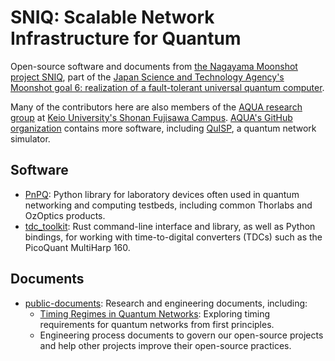 # SNIQ: Scalable Network Infrastructure for Quantum

Open-source software and documents from [the Nagayama Moonshot project SNIQ](https://sniq.org/), part of the [Japan Science and Technology Agency's Moonshot goal 6: realization of a fault-tolerant universal quantum computer](https://www.jst.go.jp/moonshot/en/index.html).

Many of the contributors here are also members of the [AQUA research group](https://aqua.sfc.wide.ad.jp/) at [Keio University's Shonan Fujisawa Campus](https://www.sfc.keio.ac.jp/en/). [AQUA's GitHub organization](https://github.com/sfc-aqua/) contains more software, including [QuISP](https://github.com/sfc-aqua/quisp), a quantum network simulator.

## Software

* [PnPQ](https://github.com/moonshot-nagayama-pj/PnPQ): Python library for laboratory devices often used in quantum networking and computing testbeds, including common Thorlabs and OzOptics products.
* [tdc\_toolkit](https://github.com/moonshot-nagayama-pj/tdc_toolkit): Rust command-line interface and library, as well as Python bindings, for working with time-to-digital converters (TDCs) such as the PicoQuant MultiHarp 160.

## Documents

* [public-documents](https://github.com/moonshot-nagayama-pj/public-documents): Research and engineering documents, including:
    - [Timing Regimes in Quantum Networks](https://github.com/moonshot-nagayama-pj/public-documents/tree/main/timing-regimes): Exploring timing requirements for quantum networks from first principles.
    - Engineering process documents to govern our open-source projects and help other projects improve their open-source practices.
